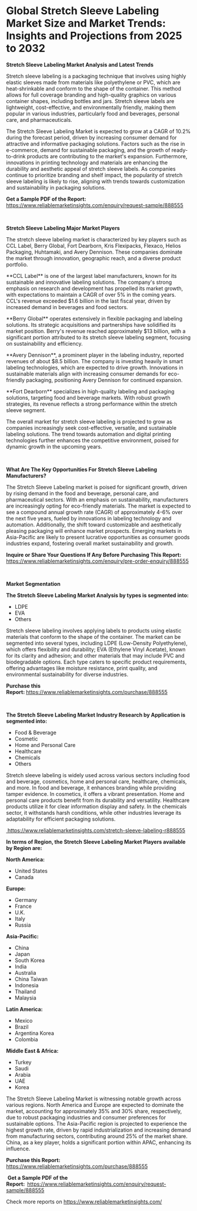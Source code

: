 <p><h1>Global Stretch Sleeve Labeling Market Size and Market Trends: Insights and Projections from 2025 to 2032</h1></p><p><strong>Stretch Sleeve Labeling Market Analysis and Latest Trends</strong></p>
<p><p>Stretch sleeve labeling is a packaging technique that involves using highly elastic sleeves made from materials like polyethylene or PVC, which are heat-shrinkable and conform to the shape of the container. This method allows for full coverage branding and high-quality graphics on various container shapes, including bottles and jars. Stretch sleeve labels are lightweight, cost-effective, and environmentally friendly, making them popular in various industries, particularly food and beverages, personal care, and pharmaceuticals.</p><p>The Stretch Sleeve Labeling Market is expected to grow at a CAGR of 10.2% during the forecast period, driven by increasing consumer demand for attractive and informative packaging solutions. Factors such as the rise in e-commerce, demand for sustainable packaging, and the growth of ready-to-drink products are contributing to the market's expansion. Furthermore, innovations in printing technology and materials are enhancing the durability and aesthetic appeal of stretch sleeve labels. As companies continue to prioritize branding and shelf impact, the popularity of stretch sleeve labeling is likely to rise, aligning with trends towards customization and sustainability in packaging solutions.</p></p>
<p><strong>Get a Sample PDF of the Report:&nbsp;</strong> <a href="https://www.reliablemarketinsights.com/enquiry/request-sample/888555?utm_campaign=2217&utm_medium=2&utm_source=Github&utm_content=ia&utm_term=07022025&utm_id=stretch-sleeve-labeling">https://www.reliablemarketinsights.com/enquiry/request-sample/888555</a></p>
<p>&nbsp;</p>
<p><strong>Stretch Sleeve Labeling Major Market Players</strong></p>
<p><p>The stretch sleeve labeling market is characterized by key players such as CCL Label, Berry Global, Fort Dearborn, Kris Flexipacks, Flexaco, Helios Packaging, Huhtamaki, and Avery Dennison. These companies dominate the market through innovation, geographic reach, and a diverse product portfolio.</p><p>**CCL Label** is one of the largest label manufacturers, known for its sustainable and innovative labeling solutions. The company's strong emphasis on research and development has propelled its market growth, with expectations to maintain a CAGR of over 5% in the coming years. CCL's revenue exceeded $1.6 billion in the last fiscal year, driven by increased demand in beverages and food sectors.</p><p>**Berry Global** operates extensively in flexible packaging and labeling solutions. Its strategic acquisitions and partnerships have solidified its market position. Berry's revenue reached approximately $13 billion, with a significant portion attributed to its stretch sleeve labeling segment, focusing on sustainability and efficiency.</p><p>**Avery Dennison**, a prominent player in the labeling industry, reported revenues of about $8.5 billion. The company is investing heavily in smart labeling technologies, which are expected to drive growth. Innovations in sustainable materials align with increasing consumer demands for eco-friendly packaging, positioning Avery Dennison for continued expansion.</p><p>**Fort Dearborn** specializes in high-quality labeling and packaging solutions, targeting food and beverage markets. With robust growth strategies, its revenue reflects a strong performance within the stretch sleeve segment.</p><p>The overall market for stretch sleeve labeling is projected to grow as companies increasingly seek cost-effective, versatile, and sustainable labeling solutions. The trend towards automation and digital printing technologies further enhances the competitive environment, poised for dynamic growth in the upcoming years.</p></p>
<p>&nbsp;</p>
<p><strong>What Are The Key Opportunities For Stretch Sleeve Labeling Manufacturers?</strong></p>
<p><p>The Stretch Sleeve Labeling market is poised for significant growth, driven by rising demand in the food and beverage, personal care, and pharmaceutical sectors. With an emphasis on sustainability, manufacturers are increasingly opting for eco-friendly materials. The market is expected to see a compound annual growth rate (CAGR) of approximately 4-6% over the next five years, fueled by innovations in labeling technology and automation. Additionally, the shift toward customizable and aesthetically pleasing packaging will enhance market prospects. Emerging markets in Asia-Pacific are likely to present lucrative opportunities as consumer goods industries expand, fostering overall market sustainability and growth.</p></p>
<p><strong>Inquire or Share Your Questions If Any Before Purchasing This Report:</strong> <a href="https://www.reliablemarketinsights.com/enquiry/pre-order-enquiry/888555?utm_campaign=2217&utm_medium=2&utm_source=Github&utm_content=ia&utm_term=07022025&utm_id=stretch-sleeve-labeling">https://www.reliablemarketinsights.com/enquiry/pre-order-enquiry/888555</a></p>
<p>&nbsp;</p>
<p><strong>Market Segmentation</strong></p>
<p><strong>The Stretch Sleeve Labeling Market Analysis by types is segmented into:</strong></p>
<p><ul><li>LDPE</li><li>EVA</li><li>Others</li></ul></p>
<p><p>Stretch sleeve labeling involves applying labels to products using elastic materials that conform to the shape of the container. The market can be segmented into several types, including LDPE (Low-Density Polyethylene), which offers flexibility and durability; EVA (Ethylene Vinyl Acetate), known for its clarity and adhesion; and other materials that may include PVC and biodegradable options. Each type caters to specific product requirements, offering advantages like moisture resistance, print quality, and environmental sustainability for diverse industries.</p></p>
<p><strong>Purchase this Report:&nbsp;</strong><a href="https://www.reliablemarketinsights.com/purchase/888555?utm_campaign=2217&utm_medium=2&utm_source=Github&utm_content=ia&utm_term=07022025&utm_id=stretch-sleeve-labeling">https://www.reliablemarketinsights.com/purchase/888555</a></p>
<p>&nbsp;</p>
<p><strong>The Stretch Sleeve Labeling Market Industry Research by Application is segmented into:</strong></p>
<p><ul><li>Food & Beverage</li><li>Cosmetic</li><li>Home and Personal Care</li><li>Healthcare</li><li>Chemicals</li><li>Others</li></ul></p>
<p><p>Stretch sleeve labeling is widely used across various sectors including food and beverage, cosmetics, home and personal care, healthcare, chemicals, and more. In food and beverage, it enhances branding while providing tamper evidence. In cosmetics, it offers a vibrant presentation. Home and personal care products benefit from its durability and versatility. Healthcare products utilize it for clear information display and safety. In the chemicals sector, it withstands harsh conditions, while other industries leverage its adaptability for efficient packaging solutions.</p></p>
<p><a href="https://www.reliablemarketinsights.com/stretch-sleeve-labeling-r888555?utm_campaign=2217&utm_medium=2&utm_source=Github&utm_content=ia&utm_term=07022025&utm_id=stretch-sleeve-labeling">&nbsp;https://www.reliablemarketinsights.com/stretch-sleeve-labeling-r888555</a></p>
<p><strong>In terms of Region, the Stretch Sleeve Labeling Market Players available by Region are:</strong></p>
<p>
    <p> <strong> North America: </strong>
        <ul>
            <li>United States</li>
            <li>Canada</li>
        </ul>
        </p> 
    <p> <strong> Europe: </strong>
        <ul>
            <li>Germany</li>
            <li>France</li>
            <li>U.K.</li>
            <li>Italy</li>
            <li>Russia</li>
        </ul>
        </p> 
    <p> <strong> Asia-Pacific: </strong>
        <ul>
            <li>China</li>
            <li>Japan</li>
            <li>South Korea</li>
            <li>India</li>
            <li>Australia</li>
            <li>China Taiwan</li>
            <li>Indonesia</li>
            <li>Thailand</li>
            <li>Malaysia</li>
        </ul>
        </p> 
    <p> <strong> Latin America: </strong>
        <ul>
            <li>Mexico</li>
            <li>Brazil</li>
            <li>Argentina Korea</li>
            <li>Colombia</li>
        </ul>
        </p> 
    <p> <strong> Middle East & Africa: </strong>
        <ul>
            <li>Turkey</li>
            <li>Saudi</li>
            <li>Arabia</li>
            <li>UAE</li>
            <li>Korea</li>
        </ul>
    </p>
    </p>
<p><p>The Stretch Sleeve Labeling Market is witnessing notable growth across various regions. North America and Europe are expected to dominate the market, accounting for approximately 35% and 30% share, respectively, due to robust packaging industries and consumer preferences for sustainable options. The Asia-Pacific region is projected to experience the highest growth rate, driven by rapid industrialization and increasing demand from manufacturing sectors, contributing around 25% of the market share. China, as a key player, holds a significant portion within APAC, enhancing its influence.</p></p>
<p><strong>Purchase this Report: </strong><a href="https://www.reliablemarketinsights.com/purchase/888555?utm_campaign=2217&utm_medium=2&utm_source=Github&utm_content=ia&utm_term=07022025&utm_id=stretch-sleeve-labeling">https://www.reliablemarketinsights.com/purchase/888555</a></p>
<p>&nbsp;<strong>Get a Sample PDF of the Report:&nbsp;&nbsp;</strong><a href="https://www.reliablemarketinsights.com/enquiry/request-sample/888555?utm_campaign=2217&utm_medium=2&utm_source=Github&utm_content=ia&utm_term=07022025&utm_id=stretch-sleeve-labeling">https://www.reliablemarketinsights.com/enquiry/request-sample/888555</a></p>
<p><strong></strong></p>
<p>Check more reports on <a href="https://www.reliablemarketinsights.com/?utm_campaign=2217&utm_medium=2&utm_source=Github&utm_content=ia&utm_term=07022025&utm_id=stretch-sleeve-labeling">https://www.reliablemarketinsights.com/</a></p>